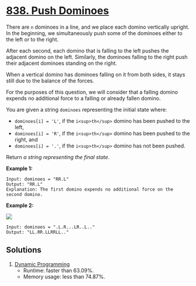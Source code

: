 # [838. Push Dominoes](https://leetcode.com/problems/push-dominoes/)

There are `n` dominoes in a line, and we place each domino vertically upright. In the beginning, we simultaneously push some of the dominoes either to the left or to the right.

After each second, each domino that is falling to the left pushes the adjacent domino on the left. Similarly, the dominoes falling to the right push their adjacent dominoes standing on the right.

When a vertical domino has dominoes falling on it from both sides, it stays still due to the balance of the forces.

For the purposes of this question, we will consider that a falling domino expends no additional force to a falling or already fallen domino.

You are given a string `dominoes` representing the initial state where:

- `dominoes[i] = 'L'`, if the `i<sup>th</sup>` domino has been pushed to the left,
- `dominoes[i] = 'R'`, if the `i<sup>th</sup>` domino has been pushed to the right, and
- `dominoes[i] = '.'`, if the `i<sup>th</sup>` domino has not been pushed.

Return _a string representing the final state_.

**Example 1:**

```
Input: dominoes = "RR.L"
Output: "RR.L"
Explanation: The first domino expends no additional force on the second domino.
```

**Example 2:**

![](https://s3-lc-upload.s3.amazonaws.com/uploads/2018/05/18/domino.png)

```
Input: dominoes = ".L.R...LR..L.."
Output: "LL.RR.LLRRLL.."
```

## Solutions
1. [Dynamic Programming](./PushDominoes.java)
    - Runtime: faster than 63.09%.
    - Memory usage: less than 74.87%.
